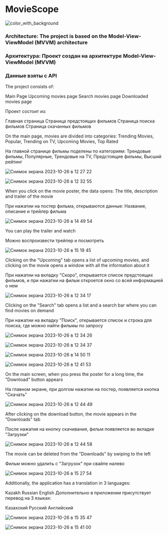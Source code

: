 # MovieScope


![color_with_background](https://github.com/vssvii/MovieScope/assets/28200789/06df1156-4f77-4fc2-9e8b-a47e0249ee9e)


### Architecture: The project is based on the Model-View-ViewModel (MVVM) architecture

### Архитектура: Проект создан на архитектуре Model-View-ViewModel (MVVM)

### Данные взяты с API


The project consists of:

Main Page
Upcoming movies page
Search movies page
Downloaded movies page

Проект состоит из:

Главная страница
Страница предстоящих фильмов
Страница поиска фильмов
Страница скачанных фильмов

On the main page, movies are divided into categories: Trending Movies, Popular, Trending on TV, Upcoming Movies, Top Rated

На главной странице фильмы поделены по категориям: Трендовые фильмы, Популярные, Трендовые на TV, Предстоящие фильмы, Высший рейтинг

![Снимок экрана 2023-10-26 в 12 27 22](https://github.com/vssvii/MovieScope/assets/28200789/0fac038a-3348-47ec-8d94-27d0dc30250f)

![Снимок экрана 2023-10-26 в 12 32 55](https://github.com/vssvii/MovieScope/assets/28200789/62ee789d-2d10-4cdf-baf5-024793b54782)

When you click on the movie poster, the data opens: The title, description and trailer of the movie

При нажатии на постер фильма, открываются данные: Название, описание и трейлер фильма

![Снимок экрана 2023-10-26 в 14 49 54](https://github.com/vssvii/MovieScope/assets/28200789/7795ff73-0665-4d9b-b941-16b9693af9a5)

You can play the trailer and watch

Можно воспроизвести трейлер и посмотреть

![Снимок экрана 2023-10-26 в 15 19 45](https://github.com/vssvii/MovieScope/assets/28200789/d8132571-8305-43ce-bc1f-8ca023c992a4)

Clicking on the "Upcoming" tab opens a list of upcoming movies, and clicking on the movie opens a window with all the information about it

При нажатии на вкладку "Скоро", открывается список предстоящих фильмов, и при нажатии на фильм откроется окно со всей информацией о нем


![Снимок экрана 2023-10-26 в 12 34 17](https://github.com/vssvii/MovieScope/assets/28200789/3ac64f9d-6a01-437e-98b0-df78722f057b)

Clicking on the "Search" tab opens a list and a search bar where you can find movies on demand

При нажатии на вкладку "Поиск", открывается список и строка для поиска, где можно найти фильмы по запросу

![Снимок экрана 2023-10-26 в 12 34 26](https://github.com/vssvii/MovieScope/assets/28200789/59e13eff-c3e5-431e-ab7d-18f4a1c7a32f)

![Снимок экрана 2023-10-26 в 12 34 37](https://github.com/vssvii/MovieScope/assets/28200789/20b19182-4084-427b-91f9-05ca359fad9f)

![Снимок экрана 2023-10-26 в 14 50 11](https://github.com/vssvii/MovieScope/assets/28200789/a1b6686d-9cc3-4445-ae44-a28f9b871b0b)

![Снимок экрана 2023-10-26 в 12 41 53](https://github.com/vssvii/MovieScope/assets/28200789/51aa5e9f-a7ee-48c9-a832-710297e317f5)

On the main screen, when you press the poster for a long time, the "Download" button appears

На главном экране, при долгом нажатии на постер, появляется кнопка "Скачать"

![Снимок экрана 2023-10-26 в 12 44 49](https://github.com/vssvii/MovieScope/assets/28200789/395a8601-4b01-4f29-9543-9860ae771556)

After clicking on the download button, the movie appears in the "Downloads" tab

После нажатия на кнопку скачивания, фильм появляется во вкладке "Загрузки"

![Снимок экрана 2023-10-26 в 12 44 58](https://github.com/vssvii/MovieScope/assets/28200789/8457aec1-2d50-40e1-84ce-edaec4ad5e5a)

The movie can be deleted from the "Downloads" by swiping to the left

Фильм можно удалить с "Загрузок" при свайпе налево

![Снимок экрана 2023-10-26 в 15 27 54](https://github.com/vssvii/MovieScope/assets/28200789/47b03daf-e46e-437b-9081-15e99b6d766c)


Additionally, the application has a translation in 3 languages:

Kazakh
Russian
English
Дополнительно в приложении присутствует перевод на 3 языках:

Казахский
Русский
Английский


![Снимок экрана 2023-10-26 в 15 35 47](https://github.com/vssvii/MovieScope/assets/28200789/1d7631e2-68fa-4ee8-b314-7f94f94e5a0a)

![Снимок экрана 2023-10-26 в 15 41 00](https://github.com/vssvii/MovieScope/assets/28200789/62be8e62-8f6d-4d9b-b60a-b365495c22b7)


